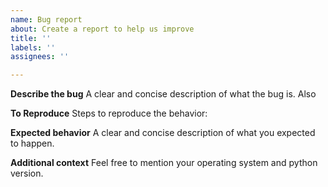```yaml
---
name: Bug report
about: Create a report to help us improve
title: ''
labels: ''
assignees: ''

---
```


**Describe the bug**
A clear and concise description of what the bug is. Also

**To Reproduce**
Steps to reproduce the behavior:

**Expected behavior**
A clear and concise description of what you expected to happen.

**Additional context**
Feel free to mention your operating system and python version.
